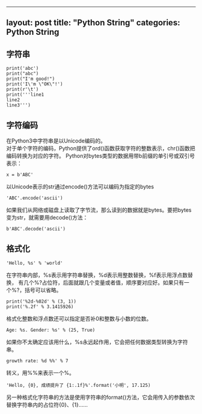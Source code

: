 
---
layout: post
title:  "Python String"
categories:  Python String
---

## 字符串
```
print('abc')
print("abc")
print("I'm good!")
print('I\'m \"OK\"!')
print(r'\t')
print('''line1
line2
line3''')
```

## 字符编码
在Python3中字符串是以Unicode编码的。  
对于单个字符的编码，Python提供了ord()函数获取字符的整数表示，chr()函数把编码转换为对应的字符。
Python对bytes类型的数据用带b前缀的单引号或双引号表示：
```
x = b'ABC'
```
以Unicode表示的str通过encode()方法可以编码为指定的bytes
```
'ABC'.encode('ascii')
```
如果我们从网络或磁盘上读取了字节流，那么读到的数据就是bytes。要把bytes变为str，就需要用decode()方法：
```
b'ABC'.decode('ascii')
```

## 格式化
```
'Hello, %s' % 'world'
```
在字符串内部，%s表示用字符串替换，%d表示用整数替换，%f表示用浮点数替换，
有几个%?占位符，后面就跟几个变量或者值，顺序要对应好。如果只有一个%?，括号可以省略。
```
print('%2d-%02d' % (3, 1))
print('%.2f' % 3.1415926)
```
格式化整数和浮点数还可以指定是否补0和整数与小数的位数。  
```
Age: %s. Gender: %s' % (25, True)
```
如果你不太确定应该用什么，%s永远起作用，它会把任何数据类型转换为字符串。  
```
growth rate: %d %%' % 7
```
转义，用%%来表示一个%。
```
'Hello, {0}, 成绩提升了 {1:.1f}%'.format('小明', 17.125)
```
另一种格式化字符串的方法是使用字符串的format()方法，它会用传入的参数依次替换字符串内的占位符{0}、{1}……
